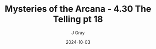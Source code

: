 ---
title: 'Mysteries of the Arcana - 4.30 The Telling pt 18'
alt: 'Mysteries of the Arcana'
date: '2024-10-03'
author: 'J Gray'
artist: 'Keira'
---